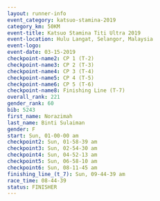 ```yaml
---
layout: runner-info 
event_category: katsuo-stamina-2019 
category_km: 50KM 
event-title: Katsuo Stamina Titi Ultra 2019 
event-location: Hulu Langat, Selangor, Malaysia 
event-logo: 
event-date: 03-15-2019 
checkpoint-name2: CP 1 (T-2) 
checkpoint-name3: CP 2 (T-3) 
checkpoint-name4: CP 3 (T-4) 
checkpoint-name5: CP 4 (T-5) 
checkpoint-name6: CP 5 (T-6) 
checkpoint-name8: Finishing Line (T-7) 
overall_rank: 221
gender_rank: 60
bib: 5243
first_name: Norazimah
last_name: Binti Sulaiman
gender: F
start: Sun, 01-00-00 am
checkpoint2: Sun, 01-58-39 am
checkpoint3: Sun, 02-54-30 am
checkpoint4: Sun, 04-52-13 am
checkpoint5: Sun, 06-58-10 am
checkpoint6: Sun, 08-11-45 am
finishing_line_(t_7): Sun, 09-44-39 am
race_time: 08-44-39
status: FINISHER
---
```

